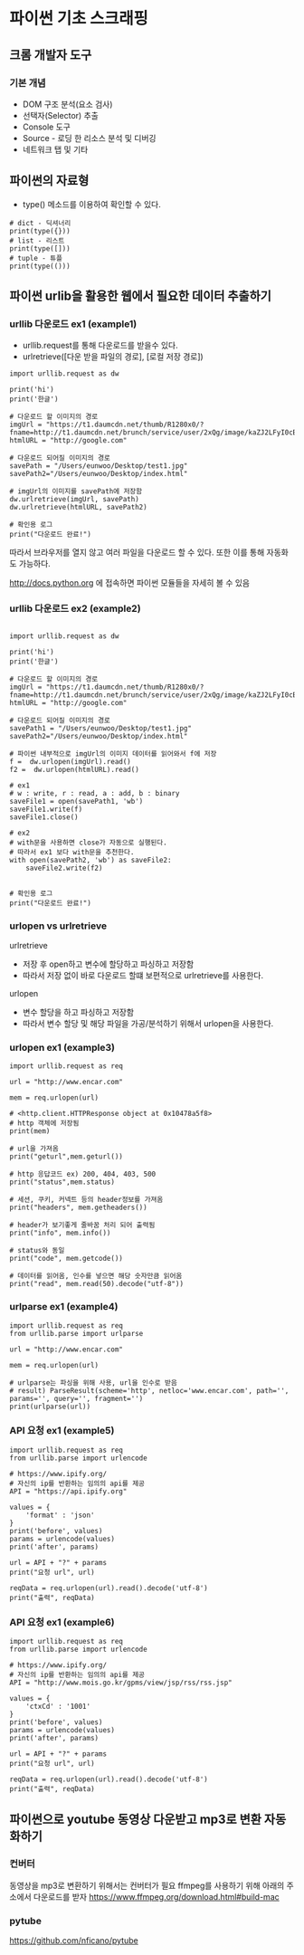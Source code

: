 # 파이썬 기초 스크래핑

## 크롬 개발자 도구

### 기본 개념
- DOM 구조 분석(요소 검사)
- 선택자(Selector) 추출
- Console 도구
- Source - 로딩 한 리소스 분석 및 디버깅
- 네트워크 탭 및 기타

## 파이썬의 자료형
- type() 메소드를 이용하여 확인할 수 있다.

```
# dict - 딕셔너리
print(type({}))
# list - 리스트
print(type([]))
# tuple - 튜플
print(type(()))
```

## 파이썬 urlib을 활용한 웹에서 필요한 데이터 추출하기

### urllib 다운로드 ex1 (example1)
- urllib.request를 통해 다운로드를 받을수 있다.
- urlretrieve([다운 받을 파일의 경로], [로컬 저장 경로])
```
import urllib.request as dw

print('hi')
print('한글')

# 다운로드 할 이미지의 경로
imgUrl = "https://t1.daumcdn.net/thumb/R1280x0/?fname=http://t1.daumcdn.net/brunch/service/user/2xQg/image/kaZJ2LFyI0cBnynD_0rnneuFgYI.jpg"
htmlURL = "http://google.com"

# 다운로드 되어질 이미지의 경로
savePath = "/Users/eunwoo/Desktop/test1.jpg"
savePath2="/Users/eunwoo/Desktop/index.html"

# imgUrl의 이미지를 savePath에 저장함
dw.urlretrieve(imgUrl, savePath)
dw.urlretrieve(htmlURL, savePath2)

# 확인용 로그
print("다운로드 완료!")
```

따라서 브라우저를 열지 않고 여러 파일을 다운로드 할 수 있다.
또한 이를 통해 자동화도 가능하다.

http://docs.python.org 에 접속하면 파이썬 모듈들을 자세히 볼 수 있음


### urllib 다운로드 ex2 (example2)
```

import urllib.request as dw

print('hi')
print('한글')

# 다운로드 할 이미지의 경로
imgUrl = "https://t1.daumcdn.net/thumb/R1280x0/?fname=http://t1.daumcdn.net/brunch/service/user/2xQg/image/kaZJ2LFyI0cBnynD_0rnneuFgYI.jpg"
htmlURL = "http://google.com"

# 다운로드 되어질 이미지의 경로
savePath1 = "/Users/eunwoo/Desktop/test1.jpg"
savePath2="/Users/eunwoo/Desktop/index.html"

# 파이썬 내부적으로 imgUrl의 이미지 데이터를 읽어와서 f에 저장
f =  dw.urlopen(imgUrl).read()
f2 =  dw.urlopen(htmlURL).read()

# ex1
# w : write, r : read, a : add, b : binary
saveFile1 = open(savePath1, 'wb')
saveFile1.write(f)
saveFile1.close()

# ex2
# with문을 사용하면 close가 자동으로 실행된다.
# 따라서 ex1 보다 with문을 추천한다.
with open(savePath2, 'wb') as saveFile2:
    saveFile2.write(f2)


# 확인용 로그
print("다운로드 완료!")
```

### urlopen vs urlretrieve

urlretrieve
- 저장 후 open하고 변수에 할당하고 파싱하고 저장함
- 따라서 저장 없이 바로 다운로드 할떄 보편적으로 urlretrieve를 사용한다.

urlopen
- 변수 할당을 하고 파싱하고 저장함
- 따라서 변수 할당 및 해당 파일을 가공/분석하기 위해서 urlopen을 사용한다.



### urlopen ex1 (example3)
```
import urllib.request as req

url = "http://www.encar.com"

mem = req.urlopen(url)

# <http.client.HTTPResponse object at 0x10478a5f8>
# http 객체에 저장됨
print(mem)

# url을 가져옴
print("geturl",mem.geturl())

# http 응답코드 ex) 200, 404, 403, 500
print("status",mem.status)

# 세션, 쿠키, 커넥트 등의 header정보를 가져옴
print("headers", mem.getheaders())

# header가 보기좋게 줄바꿈 처리 되어 출력됨
print("info", mem.info())

# status와 동일
print("code", mem.getcode())

# 데이터를 읽어옴, 인수를 넣으면 해당 숫자만큼 읽어옴
print("read", mem.read(50).decode("utf-8"))
```


### urlparse ex1 (example4)
```
import urllib.request as req
from urllib.parse import urlparse

url = "http://www.encar.com"

mem = req.urlopen(url)

# urlparse는 파싱을 위해 사용, url을 인수로 받음
# result) ParseResult(scheme='http', netloc='www.encar.com', path='', params='', query='', fragment='')
print(urlparse(url))
```

### API 요청 ex1 (example5)

```
import urllib.request as req
from urllib.parse import urlencode

# https://www.ipify.org/ 
# 자신의 ip를 반환하는 임의의 api를 제공
API = "https://api.ipify.org"

values = {
    'format' : 'json'
}
print('before', values)
params = urlencode(values)
print('after', params)

url = API + "?" + params
print("요청 url", url)

reqData = req.urlopen(url).read().decode('utf-8')
print("출력", reqData)
```

### API 요청 ex1 (example6)

```
import urllib.request as req
from urllib.parse import urlencode

# https://www.ipify.org/ 
# 자신의 ip를 반환하는 임의의 api를 제공
API = "http://www.mois.go.kr/gpms/view/jsp/rss/rss.jsp"

values = {
    'ctxCd' : '1001'
}
print('before', values)
params = urlencode(values)
print('after', params)

url = API + "?" + params
print("요청 url", url)

reqData = req.urlopen(url).read().decode('utf-8')
print("출력", reqData)
```

## 파이썬으로 youtube 동영상 다운받고 mp3로 변환 자동화하기

### 컨버터
동영상을 mp3로 변환하기 위해서는 컨버터가 필요
ffmpeg를 사용하기 위해 아래의 주소에서 다운로드를 받자
https://www.ffmpeg.org/download.html#build-mac

### pytube
https://github.com/nficano/pytube
